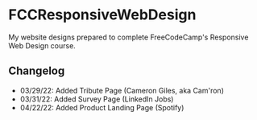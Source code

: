# FCCResponsiveWebDesign
My website designs prepared to complete FreeCodeCamp's Responsive Web Design course.

## Changelog
- 03/29/22: Added Tribute Page (Cameron Giles, aka Cam'ron)
- 03/31/22: Added Survey Page (LinkedIn Jobs)
- 04/22/22: Added Product Landing Page (Spotify)